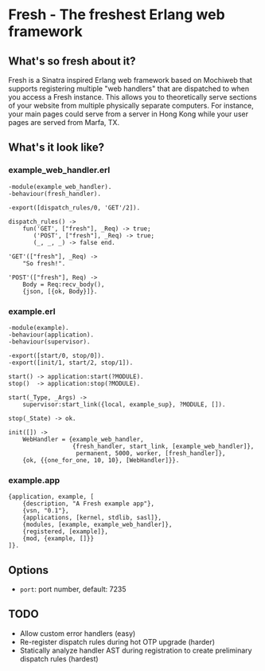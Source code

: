 Fresh - The freshest Erlang web framework
=========================================

## What's so fresh about it?

Fresh is a Sinatra inspired Erlang web framework
based on Mochiweb that supports registering multiple
"web handlers" that are dispatched to when you access
a Fresh instance. This allows you to theoretically
serve sections of your website from multiple physically
separate computers. For instance, your main pages could
serve from a server in Hong Kong while your user pages
are served from Marfa, TX.

## What's it look like?

### example_web_handler.erl

    -module(example_web_handler).
    -behaviour(fresh_handler).

    -export([dispatch_rules/0, 'GET'/2]).

    dispatch_rules() ->
        fun('GET', ["fresh"], _Req) -> true;
           ('POST', ["fresh"], _Req) -> true;
           (_, _, _) -> false end.

    'GET'(["fresh"], _Req) ->
        "So fresh!".

    'POST'(["fresh"], Req) ->
        Body = Req:recv_body(),
        {json, [{ok, Body}]}.

### example.erl

    -module(example).
    -behaviour(application).
    -behaviour(supervisor).

    -export([start/0, stop/0]).
    -export([init/1, start/2, stop/1]).

    start() -> application:start(?MODULE).
    stop()  -> application:stop(?MODULE).

    start(_Type, _Args) ->
        supervisor:start_link({local, example_sup}, ?MODULE, []).

    stop(_State) -> ok.

    init([]) ->
        WebHandler = {example_web_handler,
                      {fresh_handler, start_link, [example_web_handler]},
                       permanent, 5000, worker, [fresh_handler]},
        {ok, {{one_for_one, 10, 10}, [WebHandler]}}.

### example.app

    {application, example, [
        {description, "A Fresh example app"},
        {vsn, "0.1"},
        {applications, [kernel, stdlib, sasl]},
        {modules, [example, example_web_handler]},
        {registered, [example]},
        {mod, {example, []}}
    ]}.

## Options

- `port`: port number, default: 7235

## TODO

- Allow custom error handlers (easy)
- Re-register dispatch rules during hot OTP
  upgrade (harder)
- Statically analyze handler AST during registration
  to create preliminary dispatch rules (hardest)
